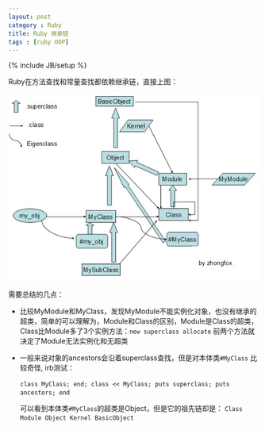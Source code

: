 ```yaml
---
layout: post
category : Ruby
title: Ruby 继承链
tags : [ruby OOP]
---
```

{% include JB/setup %}



Ruby在方法查找和常量查找都依赖继承链，直接上图：

<img src="/assets/images/ruby_inheritance_chain.jpg" />

需要总结的几点：

* 比较MyModule和MyClass，发现MyModule不能实例化对象，也没有继承的超类，简单的可以理解为，Module和Class的区别，Module是Class的超类，Class比Module多了3个实例方法：`new superclass allocate`  前两个方法就决定了Module无法实例化和无超类
* 一般来说对象的ancestors会沿着superclass查找，但是对本体类`#MyClass` 比较奇怪, irb测试：

  `class MyClass; end; class << MyClass; puts superclass; puts ancestors; end` 

  可以看到本体类`#MyClass`的超类是Object，但是它的祖先链却是： `Class Module Object Kernel BasicObject`
